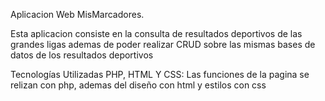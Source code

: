 Aplicacion Web MisMarcadores.

Esta aplicacion consiste en la consulta de resultados deportivos de las grandes ligas ademas de poder realizar CRUD sobre las mismas bases de datos de los resultados deportivos

Tecnologías Utilizadas
PHP, HTML Y CSS:
Las funciones de la pagina se relizan con php, ademas del diseño con html y estilos con css
